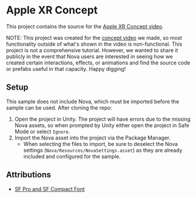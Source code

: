 # Apple XR Concept

This project contains the source for the [Apple XR Concept video](https://youtu.be/aoBBVyiPqEI). 

NOTE: This project was created for the [concept video](https://youtu.be/aoBBVyiPqEI) we made, so most functionality outside of what's shown in the video is non-functional. This project is not a comprehensive tutorial. However, we wanted to share it publicly in the event that Nova users are interested in seeing how we created certain interactions, effects, or animations and find the source code or prefabs useful in that capacity. Happy digging!

## Setup

This sample does not include Nova, which must be imported before the sample can be used. After cloning the repo:

1. Open the project in Unity. The project will have errors due to the missing Nova assets, so when prompted by Unity either open the project in Safe Mode or select `Ignore`.
1. Import the Nova asset into the project via the Package Manager.
    - When selecting the files to import, be sure to deselect the Nova settings (`Nova/Resources/NovaSettings.asset`) as they are already included and configured for the sample.


## Attributions
- [SF Pro and SF Compact Font](https://developer.apple.com/fonts/)